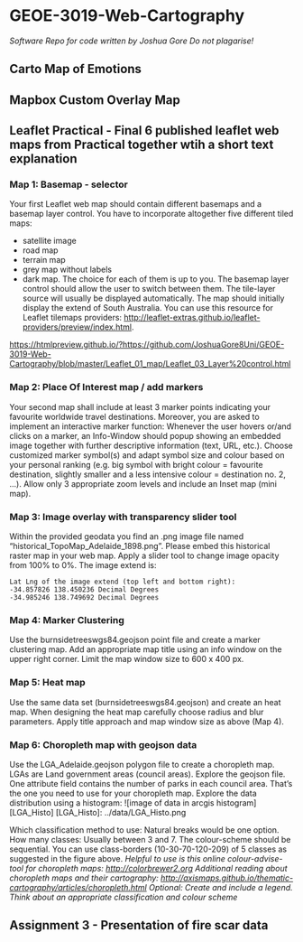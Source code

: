 # GEOE-3019-Web-Cartography
*Software Repo for code written by Joshua Gore*
*Do not plagarise!*
## Carto Map of Emotions
## Mapbox Custom Overlay Map
## Leaflet Practical - Final 6 published leaflet web maps from Practical together wtih a short text explanation 
### Map 1: Basemap - selector
Your first Leaflet web map should contain different basemaps and a basemap layer control. You
have to incorporate altogether five different tiled maps:
- satellite image
- road map
- terrain map
- grey map without labels
- dark map.
The choice for each of them is up to you. The basemap layer control should allow the user to switch
between them. The tile-layer source will usually be displayed automatically. The map should
initially display the extend of South Australia.
You can use this resource for Leaflet tilemaps providers: http://leaflet-extras.github.io/leaflet-providers/preview/index.html.

https://htmlpreview.github.io/?https://github.com/JoshuaGore8Uni/GEOE-3019-Web-Cartography/blob/master/Leaflet_01_map/Leaflet_03_Layer%20control.html

### Map 2: Place Of Interest map / add markers
Your second map shall include at least 3 marker points  indicating your favourite worldwide travel
destinations. Moreover, you are asked to implement an interactive marker function: Whenever
the user hovers or/and clicks on a marker, an Info-Window should popup showing an embedded
image together with further descriptive information (text, URL, etc.). Choose customized marker
symbol(s) and adapt symbol size and colour based on your personal ranking (e.g. big symbol with
bright colour = favourite destination, slightly smaller and a less intensive colour = destination no.
2, …). Allow only 3 appropriate zoom levels and include an Inset map (mini map).

### Map 3: Image overlay with transparency slider tool
Within the provided geodata you find an .png image file named
“historical_TopoMap_Adelaide_1898.png”. Please embed this historical raster map in your web
map. Apply a slider tool to change image opacity from 100% to 0%. The image extend is:
```
Lat Lng of the image extend (top left and bottom right):
-34.857826 138.450236 Decimal Degrees
-34.985246 138.749692 Decimal Degrees
```
### Map 4: Marker Clustering
Use the burnsidetreeswgs84.geojson point file and create a marker clustering map.
Add an appropriate map title using an info window on the upper right corner.
Limit the map window size to 600 x 400 px.

### Map 5: Heat map
Use the same data set (burnsidetreeswgs84.geojson) and create an heat map. When designing the
heat map carefully choose radius and blur parameters.
Apply title approach and map window size as above (Map 4).

### Map 6: Choropleth map with geojson data
Use the LGA_Adelaide.geojson polygon file to create a choropleth map. LGAs are Land government
areas (council areas). Explore the geojson file. One attribute field contains the number of parks in
each council area. That’s the one you need to use for your choropleth map.
Explore the data distribution using a histogram:
![image of data in arcgis histogram][LGA_Histo]
[LGA_Histo]: ../data/LGA_Histo.png

Which classification method to use: Natural breaks would be one option.
How many classes: Usually between 3 and 7.
The colour-scheme should be sequential.
You can use class-borders (10-30-70-120-209) of 5 classes as suggested in the figure above.
*Helpful to use is this online colour-advise-tool for choropleth maps: http://colorbrewer2.org
Additional reading about choropleth maps and their cartography: http://axismaps.github.io/thematic-cartography/articles/choropleth.html
Optional: Create and include a legend. Think about an appropriate classification and colour scheme*
## Assignment 3 - Presentation of fire scar data
